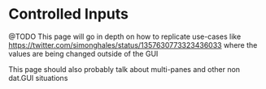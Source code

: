 # Controlled Inputs

@TODO
This page will go in depth on how to replicate use-cases like https://twitter.com/simonghales/status/1357630773323436033 
where the values are being changed outside of the GUI

This page should also probably talk about multi-panes and other non dat.GUI situations